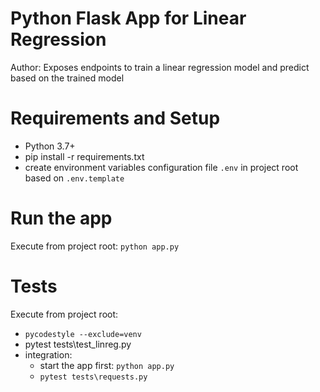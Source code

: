 # Python Flask App for Linear Regression
Author:
Exposes endpoints to train a linear regression model and predict based on the trained model

# 

# Requirements and Setup
* Python 3.7+
* pip install -r requirements.txt
* create environment variables configuration file `.env` in project root based on `.env.template`

# Run the app
Execute from project root: `python app.py`

# Tests
Execute from project root:
* `pycodestyle --exclude=venv`
* pytest tests\test_linreg.py
* integration:
    * start the app first: `python app.py`
    * `pytest tests\requests.py`